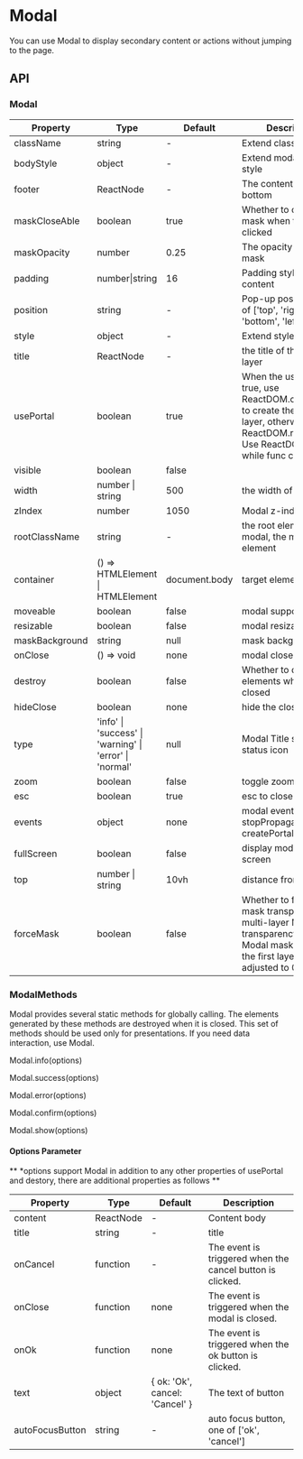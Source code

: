 # Modal
You can use Modal to display secondary content or actions without jumping to the page.

<example />

## API

### Modal

| Property | Type | Default | Description | version | 
| --- | --- | --- | --- | --- | 
| className | string | - | Extend className | |
| bodyStyle | object | - | Extend modal body style | |
| footer | ReactNode | - | The content at the bottom | |
| maskCloseAble | boolean | true | Whether to close the mask when the mask is clicked | |
| maskOpacity | number | 0.25 | The opacity of the mask | |
| padding | number\|string | 16 | Padding style of the content | |
| position | string | - | Pop-up position, one of \['top', 'right', 'bottom', 'left'] | |
| style | object | - | Extend style | |
| title | ReactNode | - | the title of the pop-up layer | |
| usePortal | boolean | true | When the usePortal is true, use ReactDOM.createPortal to create the pop-up layer, otherwise use ReactDOM.render.<br /> Use ReactDOM.render while func call. | |
| visible | boolean | false |  | |
| width | number \| string | 500 | the width of the Modal | |
| zIndex | number | 1050 | Modal z-index | |
| rootClassName | string | - | the root element of modal, the mask parent element | 1.4.2 |
| container | () => HTMLElement \| HTMLElement | document.body | target element | |
| moveable | boolean | false | modal support move | |
| resizable | boolean | false | modal resizable | |
| maskBackground | string | null | mask background | |
| onClose | () => void | none | modal close callback | |
| destroy | boolean | false | Whether to destroy elements when it is closed | |
| hideClose | boolean | none | hide the close button | |
| type | 'info' \| 'success' \| 'warning' \| 'error' \| 'normal' | null | Modal Title show status icon | 1.6.1 |
| zoom | boolean | false | toggle zoom animation | |
| esc | boolean | true | esc to close | |
| events | object | none | modal events list, use stopPropagation at createPortal | |
| fullScreen | boolean | false | display modal with full screen | |
| top | number \| string | 10vh | distance from top | |
| forceMask | boolean | false | Whether to force the mask transparency (in multi-layer Modal, the transparency of other Modal masks except the first layer will be adjusted to 0.01) | |

### ModalMethods

Modal provides several static methods for globally calling. The elements generated by these methods are destroyed when it is closed. This set of methods should be used only for presentations. If you need data interaction, use Modal.

Modal.info(options)

Modal.success(options)

Modal.error(options)

Modal.confirm(options)

Modal.show(options)

#### Options Parameter

** *options support Modal in addition to any other properties of usePortal and destory, there are additional properties as follows **


| Property | Type | Default | Description |
| --- | --- | --- | --- |
| content | ReactNode | - | Content body |
| title | string | - | title |
| onCancel | function | - | The event is triggered when the cancel button is clicked. |
| onClose | function | none | The event is triggered when the modal is closed. |
| onOk | function | none | The event is triggered when the ok button is clicked. |
| text | object | { ok: 'Ok', cancel: 'Cancel' } | The text of button |
| autoFocusButton | string | - | auto focus button, one of \['ok', 'cancel'] |
